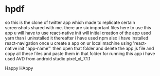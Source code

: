 # hpdf

so this is the clone of twitter app which made to replicate certain screenshots shared with me.
there are six important files here
to use this app u will have to use react-native init
will initial creation of the app used yarn than i uninstalled it
thereafter i have used npm
also i have installed react-navigation
once u create a app on ur local machine using 'react-native init "app-name"'
then open that folder and delete the app.js file and copy all these files and paste them in that folder
for running this app i have used AVD from android studio pixel_xl_7.1.1

Happy HAppy
